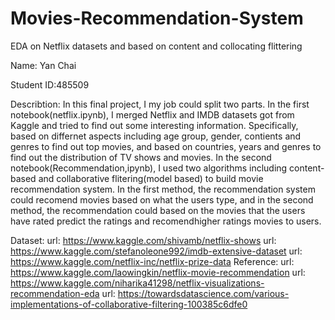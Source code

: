 # Movies-Recommendation-System
EDA on Netflix datasets and based on content and collocating flittering  

Name: Yan Chai

Student ID:485509

Describtion:
In this final project, I my job could split two parts. In the first notebook(netflix.ipynb), I merged Netflix and IMDB datasets got from Kaggle and tried to
find out some interesting information. Specifically, based on differnet aspects including age group, gender, contients and genres to find out top movies, and 
based on countries, years and genres to find out the distribution of TV shows and movies. In the second notebook(Recommendation,ipynb), I used two algorithms 
including content-based and collaborative flitering(model based) to build movie recommendation system. In the first method, the recommendation system could recomend 
movies based on what the users type, and in the second method, the recommendation could based on the movies that the users have rated predict the ratings and recomendhigher ratings movies to users.

Dataset:
url: https://www.kaggle.com/shivamb/netflix-shows
url: https://www.kaggle.com/stefanoleone992/imdb-extensive-dataset
url: https://www.kaggle.com/netflix-inc/netflix-prize-data
Reference:
url: https://www.kaggle.com/laowingkin/netflix-movie-recommendation
url: https://www.kaggle.com/niharika41298/netflix-visualizations-recommendation-eda
url: https://towardsdatascience.com/various-implementations-of-collaborative-filtering-100385c6dfe0
